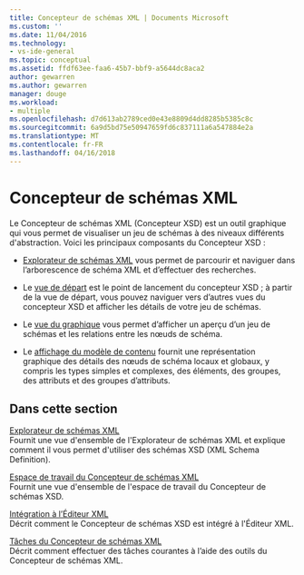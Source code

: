 ```yaml
---
title: Concepteur de schémas XML | Documents Microsoft
ms.custom: ''
ms.date: 11/04/2016
ms.technology:
- vs-ide-general
ms.topic: conceptual
ms.assetid: ffdf63ee-faa6-45b7-bbf9-a5644dc8aca2
author: gewarren
ms.author: gewarren
manager: douge
ms.workload:
- multiple
ms.openlocfilehash: d7d613ab2789ced0e43e8809d4dd8285b5385c8c
ms.sourcegitcommit: 6a9d5bd75e50947659fd6c837111a6a547884e2a
ms.translationtype: MT
ms.contentlocale: fr-FR
ms.lasthandoff: 04/16/2018
---
```

# <a name="xml-schema-designer"></a>Concepteur de schémas XML
Le Concepteur de schémas XML (Concepteur XSD) est un outil graphique qui vous permet de visualiser un jeu de schémas à des niveaux différents d'abstraction. Voici les principaux composants du Concepteur XSD :  
  
-   [Explorateur de schémas XML](../xml-tools/xml-schema-explorer.md) vous permet de parcourir et naviguer dans l’arborescence de schéma XML et d’effectuer des recherches.  
  
-   Le [vue de départ](../xml-tools/start-view.md) est le point de lancement du concepteur XSD ; à partir de la vue de départ, vous pouvez naviguer vers d’autres vues du concepteur XSD et afficher les détails de votre jeu de schémas.  
  
-   Le [vue du graphique](../xml-tools/graph-view.md) vous permet d’afficher un aperçu d’un jeu de schémas et les relations entre les nœuds de schéma.  
  
-   Le [affichage du modèle de contenu](../xml-tools/content-model-view.md) fournit une représentation graphique des détails des nœuds de schéma locaux et globaux, y compris les types simples et complexes, des éléments, des groupes, des attributs et des groupes d’attributs.  
  
## <a name="in-this-section"></a>Dans cette section  
 [Explorateur de schémas XML](../xml-tools/xml-schema-explorer.md)  
 Fournit une vue d'ensemble de l'Explorateur de schémas XML et explique comment il vous permet d'utiliser des schémas XSD (XML Schema Definition).  
  
 [Espace de travail du Concepteur de schémas XML](../xml-tools/xml-schema-designer-workspace.md)  
 Fournit une vue d'ensemble de l'espace de travail du Concepteur de schémas XSD.  
  
 [Intégration à l’Éditeur XML](../xml-tools/integration-with-xml-editor.md)  
 Décrit comment le Concepteur de schémas XSD est intégré à l'Éditeur XML.  
  
 [Tâches du Concepteur de schémas XML](../xml-tools/xml-schema-designer-tasks.md)  
 Décrit comment effectuer des tâches courantes à l’aide des outils du Concepteur de schémas XML.
